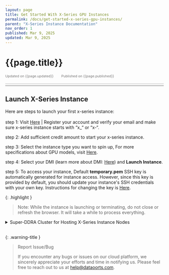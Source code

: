 ```yaml
---
layout: page
title: Get Started With X-Series GPU Instances
permalink: /docs/get-started-x-series-gpu-instances/
parent: "X-Series Instance Documentation"
nav_order: 1
published: Mar 9, 2025
updated: Mar 9, 2025
---
```


# {{page.title}}

<div style="font-size:0.78em;color: #797878; margin-bottom:1.5em;">
     <span>Updated on {{page.updated}}</span>
    <span style="margin-left:2em;">Published on {{page.published}}</span>
</div>

<hr style="border:none;height:3px;background-color:#e0e0e0;margin:0;">
<hr style="border:none;height:3px;background-color:#bebebe;margin-top:0.2em;margin-bottom:1.5em;">


## Launch X-Series Instance
Here are steps to launch your first x-series instance:
<br><br>
step 1: Visit [Here](https://cloud.dataoorts.com/) | Register your account and verify your email and make sure x-series instance starts with “x_“ or “x-“.

step 2: Add sufficient credit amount to start your x-series instance.

step 3: Select the instance type you want to spin up, For more specifications about GPU models, visit [Here](https://dataoorts.com/pricing).

step 4: Select your DMI (learn more about DMI: [Here](https://dataoorts.com/dmi)) and **Launch Instance**.

step 5: To access your instance, Default **temporary.pem** SSH key is automatically generated for instance access. However, since this key is provided by default, you should update your instance's SSH credentials with your own key. Instructions for changing the key is [Here](https://dataoorts.document360.io/v1/docs/ssh-fortify).

{: .highlight }
> Note: While the instance is launching or terminating, do not close or refresh the browser. It will take a while to process everything.

<details class="fancy-details">
<summary>
Super-DDRA Cluster for Hosting X-Series Instance Nodes
</summary>
<div class="fancy-details-content">
All X-Series instances are hosted in a secure cloud environment within Tier 3 and Tier 4 data centers. The DDRA Cluster for X-Series consists of a globally distributed hybrid GPU infrastructure, integrating our own GPU racks in data centers alongside major cloud and GPU providers.
</div>
</details>
<br>

{: .warning-title }
> Report Issue/Bug
>
> If you encounter any bugs or issues on our cloud platform, we sincerely appreciate your efforts and time in notifying us. Please feel free to reach out to us
> at [help@dataoorts.com](help@dataoorts.com).
>
